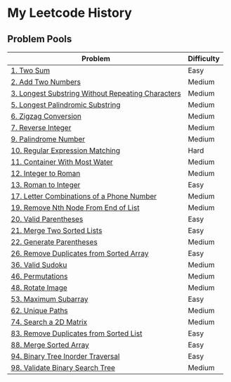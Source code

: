 # My Leetcode History
## Problem Pools
| Problem      | Difficulty |
| ------------ | ---------- |
| [1. Two Sum](Easy_problem/1.%20Two%20Sum)   | Easy       |
| [2. Add Two Numbers](Medium_problem/2.%20Add%20Two%20Numbers)    | Medium     |
| [3. Longest Substring Without Repeating Characters](Medium_problem/3.%20Longest%20Substring%20Without%20Repeating%20Characters)    | Medium     |
| [5. Longest Palindromic Substring](Medium_problem/5.%20Longest%20Palindromic%20Substring)   | Medium     |
| [6. Zigzag Conversion](Medium_problem/6.%20Zigzag%20Conversion)    | Medium     |
| [7. Reverse Integer](Medium_problem/7.%20Reverse%20Integer)   | Medium     |
| [9. Palindrome Number](Medium_problem/9.%20Palindrome%20Number)    | Medium     |
| [10. Regular Expression Matching](Hard_problem/10.%20Regular%20Expression%20Matching)    | Hard   |
| [11. Container With Most Water](Medium_problem/11.%20Container%20With%20Most%20Water)    | Medium     |
| [12. Integer to Roman](Medium_problem/12.%20Integer%20to%20Roman)    | Medium     |
| [13. Roman to Integer](Easy_problem/13.%20Roman%20to%20Integer)    | Easy     |
| [17. Letter Combinations of a Phone Number](Medium_problem/17.%20Letter%20Combinations%20of%20a%20Phone%20Number)    | Medium     |
| [19. Remove Nth Node From End of List](Medium_problem/19.%20Remove%20Nth%20Node%20From%20End%20of%20List)    | Medium     |
| [20. Valid Parentheses](Easy_problem/20.%20Valid%20Parentheses)    | Easy     |
| [21. Merge Two Sorted Lists](Easy_problem/21.%20Merge%20Two%20Sorted%20Lists)    | Easy     |
| [22. Generate Parentheses](Medium_problem/22.%20Generate%20Parentheses)    | Medium     |
| [26. Remove Duplicates from Sorted Array](Easy_problem/26.%20Remove%20Duplicates%20from%20Sorted%20Array)    | Easy     |
| [36. Valid Sudoku](Medium_problem/36.%20Valid%20Sudoku)    | Medium     |
| [46. Permutations](Medium_problem/46.%20Permutations)    | Medium     |
| [48. Rotate Image](Medium_problem/48.%20Rotate%20Image)    | Medium     |
| [53. Maximum Subarray](Easy_problem/53.%20Maximum%20Subarray)    | Easy     |
| [62. Unique Paths](Medium_problem/74.%20Search%20a%202D%20Matrix)   | Medium     |
| [74. Search a 2D Matrix](Medium_problem/74.%20Search%20a%202D%20Matrix)   | Medium     |
| [83. Remove Duplicates from Sorted List](Easy_problem/83.%20Remove%20Duplicates%20from%20Sorted%20List)    | Easy     |
| [88. Merge Sorted Array](Easy_problem/88.%20Merge%20Sorted%20Array)    | Easy     |
| [94. Binary Tree Inorder Traversal](Easy_problem/94.%20Binary%20Tree%20Inorder%20Traversal)    | Easy     |
| [98. Validate Binary Search Tree](Medium_problem/98.%20Validate%20Binary%20Search%20Tree)    | Medium     |
